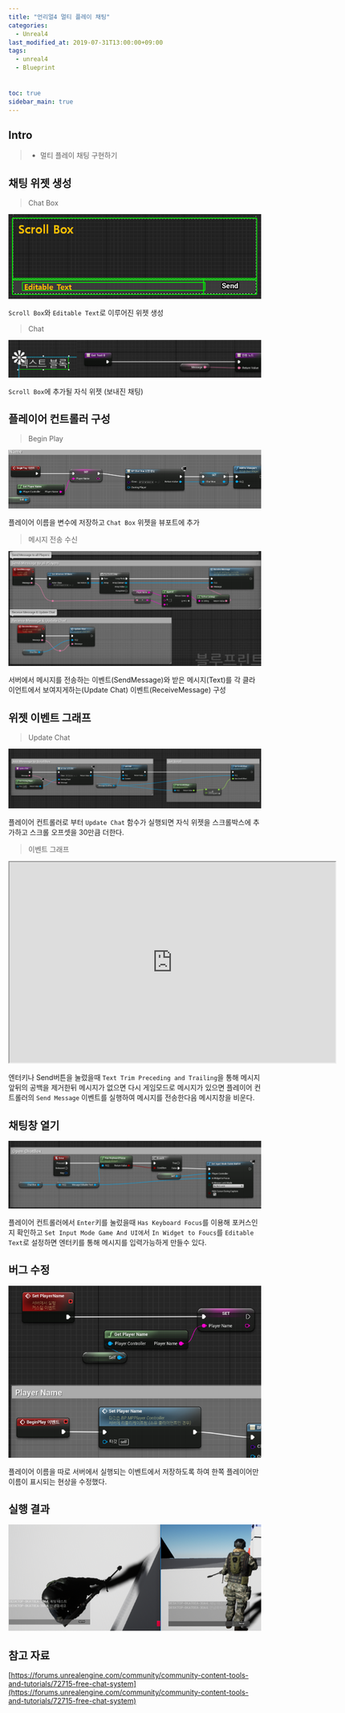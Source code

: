 ```yaml
---
title: "언리얼4 멀티 플레이 채팅"
categories: 
  - Unreal4
last_modified_at: 2019-07-31T13:00:00+09:00
tags: 
  - unreal4 
  - Blueprint


toc: true
sidebar_main: true
---
```


## Intro

> - 멀티 플레이 채팅 구현하기


## 채팅 위젯 생성

> Chat Box

![1](https://github.com/lesslate/lesslate.github.io/blob/master/assets/img/Unreal/chat/1.png?raw=true)

`Scroll Box`와 `Editable Text`로 이루어진 위젯 생성


> Chat

![2](https://github.com/lesslate/lesslate.github.io/blob/master/assets/img/Unreal/chat/2.png?raw=true)

`Scroll Box`에 추가될 자식 위젯 (보내진 채팅)


## 플레이어 컨트롤러 구성

> Begin Play

![3](https://github.com/lesslate/lesslate.github.io/blob/master/assets/img/Unreal/chat/3.png?raw=true)

플레이어 이름을 변수에 저장하고 `Chat Box` 위젯을 뷰포트에 추가

> 메시지 전송 수신

![4](https://github.com/lesslate/lesslate.github.io/blob/master/assets/img/Unreal/chat/4.png?raw=true)

서버에서 메시지를 전송하는 이벤트(SendMessage)와 받은 메시지(Text)를 각 클라이언트에서 보여지게하는(Update Chat) 이벤트(ReceiveMessage) 구성

## 위젯 이벤트 그래프

> Update Chat

![5](https://github.com/lesslate/lesslate.github.io/blob/master/assets/img/Unreal/chat/5.png?raw=true)

플레이어 컨트롤러로 부터 `Update Chat` 함수가 실행되면 자식 위젯을 스크롤박스에 추가하고 스크롤 오프셋을 30만큼 더한다.

> 이벤트 그래프

<iframe height="400" width="650" marginWidth="10" marginHeight="10" src="https://blueprintue.com/render/n2bgiiqh" scrolling="no"></iframe>

엔터키나 Send버튼을 눌렀을때 `Text Trim Preceding and Trailing`을 통해 메시지 앞뒤의 공백을 제거한뒤 메시지가 없으면 다시 게임모드로 메시지가 있으면 플레이어 컨트롤러의 `Send Message` 이벤트를 실행하여 메시지를 전송한다음 메시지창을 비운다.

## 채팅창 열기 

![6](https://github.com/lesslate/lesslate.github.io/blob/master/assets/img/Unreal/chat/6.png?raw=true)

플레이어 컨트롤러에서 `Enter`키를 눌렀을때 `Has Keyboard Focus`를 이용해 포커스인지 확인하고 `Set Input Mode Game And UI에`서 `In Widget to Foucs`를 `Editable Text`로 설정하면 엔터키를 통해 메시지를 입력가능하게 만들수 있다.

## 버그 수정

![8](https://github.com/lesslate/lesslate.github.io/blob/master/assets/img/Unreal/chat/8.png?raw=true)

플레이어 이름을 따로 서버에서 실행되는 이벤트에서 저장하도록 하여 한쪽 플레이어만 이름이 표시되는 현상을 수정했다.

## 실행 결과

![7](https://github.com/lesslate/lesslate.github.io/blob/master/assets/img/Unreal/chat/7.png?raw=true)

## 참고 자료

[https://forums.unrealengine.com/community/community-content-tools-and-tutorials/72715-free-chat-system](https://forums.unrealengine.com/community/community-content-tools-and-tutorials/72715-free-chat-system)